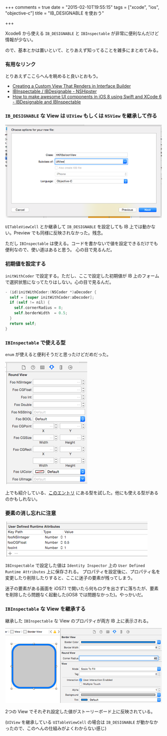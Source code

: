+++
comments = true
date = "2015-02-10T19:55:15"
tags = ["xcode", "ios", "objective-c"]
title = "IB_DESIGNABLE を使おう"

+++

Xcode6 から使える `IB_DESIGNABLE` と `IBInspectable` が非常に便利なんだけど情報が少ない。

ので、基本とかは置いといて、とりあえず知ってることを雑多にまとめてみる。

<!--more-->

### 有用なリンク

とりあえずここらへんを眺めると良いとおもう。

- [Creating a Custom View That Renders in Interface Builder](https://developer.apple.com/library/ios/recipes/xcode_help-IB_objects_media/chapters/CreatingaLiveViewofaCustomObject.html)
- [IBInspectable / IBDesignable - NSHipster](http://nshipster.com/ibinspectable-ibdesignable/)
- [How to make awesome UI components in iOS 8 using Swift and XCode 6 - IBDesignable and IBInspectable](https://www.weheartswift.com/make-awesome-ui-components-ios-8-using-swift-xcode-6/)

### `IB_DESIGNABLE` な View は `UIView` もしくは `NSView` を継承して作る

![](/images/post/ib-designable-1.png)

`UITableViewCell` とか継承して `IB_DESIGNABLE` を設定しても IB 上では動かない。Preview でも同様に反映されなかった。残念。

ただし `IBInspectable` は使える。コードを書かないで値を設定できるだけでも便利なので、使い道はあると思う。
心の目で見るんだ。

### 初期値を設定する

`initWithCoder` で設定する。ただし、ここで設定した初期値が IB 上のフォームで選択状態になってたりはしない。心の目で見るんだ。

```objective-c
- (id)initWithCoder:(NSCoder *)aDecoder {
  self = [super initWithCoder:aDecoder];
  if (self != nil) {
    self.cornerRadius = 8;
    self.borderWidth  = 0.5;
  }
  return self;
}
```

### `IBInspectable` で使える型

`enum` が使えると便利そうだと思ったけどだめだった。

![](/images/post/ib-designable-2.png)

上でも紹介している、[このエントリ](https://www.weheartswift.com/make-awesome-ui-components-ios-8-using-swift-xcode-6/)
にある型を試した。他にも使える型があるのかもしれない。

### 要素の消し忘れに注意

![](/images/post/ib-designable-3.png)

`IBInspectable` で設定した値は `Identity Inspector` 上の `User Defined Runtime Attributes` 上に保存される。
プロパティを設定後に、プロパティ名を変更したり削除したりすると、ここに迷子の要素が残ってしまう。

迷子の要素がある画面を iOS7.1 で開いたら何もログを出さずに落ちたが、要素を削除したら問題なく起動した(iOS8 では問題なかった)。やっかいだ。

### `IBInspectable` な View を継承する

継承した `IBInspectable` な View のプロパティが両方 IB 上に表示される。

![](/images/post/ib-designable-4.png)

2つの View でそれぞれ設定した値がストーリーボード上に反映されている。

(`UIView` を継承している `UITableViewCell` の場合は `IB_DESIGNABLE` が動かなかったので、このへんの仕組みがよくわからない感じ)

